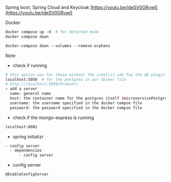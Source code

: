 Spring boot, Spring Cloud and Keycloak
[https://youtu.be/jdeSV0GRvwI](https://youtu.be/jdeSV0GRvwI)


Docker
```dockerfile
docker compose up -d  # for detached mode
docker compose down

docker-compose down --volumes --remove-orphans

```

Note
- check if running

```bash
# this option was for those without the intelliJ ide foe the db plugin
localhost:5050  # for the postgres in our docker file
# http://localhost:5050/browser/
> add a server
  name: general name
  host: the container name for the postgres itself (microservicePostgres)
  username: the username specified in the docker compse file
  password: the password specified in the docker compse file


```

- check if the mongo-express is running

```bash
localhost:8081
```


- spring initializr
```bash
- config server
  - dependencies
      - config server
```

- config server
```bash
@EnableConfigServer



```